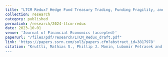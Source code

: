 ```yaml
---
title: "LTCM Redux? Hedge Fund Treasury Trading, Funding Fragility, and Risk Constraints"
collection: research
category: published
permalink: /research/2024-ltcm-redux
date: 2023-10-01
venue: 'Journal of Financial Economics (accepted)'
paperurl: "/files/pdf/research/LTCM_Redux_draft.pdf"
link: 'https://papers.ssrn.com/sol3/papers.cfm?abstract_id=3817978'
citation: "Kruttli, Mathias S., Phillip J. Monin, Lubomir Petrasek and Sumudu W. Watugala. 2024. &quot;LTCM Redux? Hedge Fund Treasury Trading, Funding Fragility, and Risk Constraints.&quot; <i>Journal of Financial Economics (accepted)</i>
---
```

